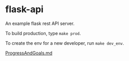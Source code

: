 # flask-api
An example flask rest API server.

To build production, type `make prod`.

To create the env for a new developer, run `make dev_env`.

[ProgressAndGoals.md](https://github.com/jennajle/jlsa-fall-journal/blob/master/ProgressAndGoals.md)